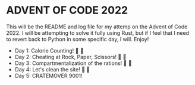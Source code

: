# ADVENT OF CODE 2022

This will be the README and log file for my attemp on the Advent of Code 2022. I will be attempting to solve it fully using Rust, but if I feel that I need to revert back to Python in some specific day, I will. Enjoy!

* Day 1: Calorie Counting! :star2: :star2:
* Day 2: Cheating at Rock, Paper, Scissors! :star2: :star2:
* Day 3: Compartmentalization of the rations! :star2: :star2:
* Day 4: Let's clean the site! :star2: :star2:
* Day 5: CRATEMOVER 9001!
